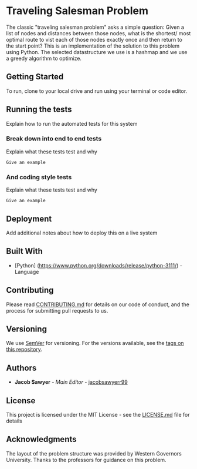 # Traveling Salesman Problem

The classic "traveling salesman problem" asks a simple question: Given a list of nodes and distances between those nodes, what is the shortest/ most optimal route to vist each of those nodes exactly once and then return to the start point? This is an implementation of the solution to this problem using Python. The selected datastructure we use is a hashmap and we use a greedy algorithm to optimize.

## Getting Started

To run, clone to your local drive and run using your terminal or code editor. 

## Running the tests

Explain how to run the automated tests for this system

### Break down into end to end tests

Explain what these tests test and why

```
Give an example
```

### And coding style tests

Explain what these tests test and why

```
Give an example
```

## Deployment

Add additional notes about how to deploy this on a live system

## Built With

* [Python] (https://www.python.org/downloads/release/python-3111/) - Language

## Contributing

Please read [CONTRIBUTING.md](https://gist.github.com/PurpleBooth/b24679402957c63ec426) for details on our code of conduct, and the process for submitting pull requests to us.

## Versioning

We use [SemVer](http://semver.org/) for versioning. For the versions available, see the [tags on this repository](https://github.com/your/project/tags). 

## Authors

* **Jacob Sawyer** - *Main Editor* - [jacobsawyerr99](https://github.com/jacobsawyerr99)

## License

This project is licensed under the MIT License - see the [LICENSE.md](LICENSE.md) file for details

## Acknowledgments

The layout of the problem structure was provided by Western Governors University. Thanks to the professors for guidance on this problem.

